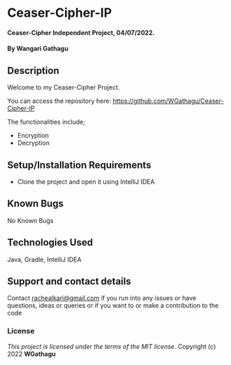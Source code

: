 # Ceaser-Cipher-IP
#### Ceaser-Cipher Independent Project, 04/07/2022.
#### By **Wangari Gathagu**
## Description
Welcome to my Ceaser-Cipher Project.

You can access the repository here:
https://github.com/WGathagu/Ceaser-Cipher-IP

The functionalities include;
* Encryption
* Decryption

## Setup/Installation Requirements
* Clone the project and open it using IntelliJ IDEA
## Known Bugs
No Known Bugs
## Technologies Used
Java, Gradle, IntelliJ IDEA
## Support and contact details
Contact rachealkari@gmail.com if you run into any issues or have questions, ideas or queries or if you want to or make a contribution to the code
### License
*This project is licensed under the terms of the MIT license.*
Copyright (c) 2022 **WGathagu**
